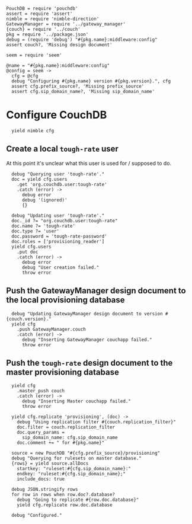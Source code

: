     PouchDB = require 'pouchdb'
    assert = require 'assert'
    nimble = require 'nimble-direction'
    GatewayManager = require '../gateway_manager'
    {couch} = require '../couch'
    pkg = require '../package.json'
    debug = (require 'debug') "#{pkg.name}:middleware:config"
    assert couch?, 'Missing design document'

    seem = require 'seem'

    @name = "#{pkg.name}:middleware:config"
    @config = seem ->
      cfg = @cfg
      debug "Configuring #{pkg.name} version #{pkg.version}.", cfg
      assert cfg.prefix_source?, 'Missing prefix_source'
      assert cfg.sip_domain_name?, 'Missing sip_domain_name'

Configure CouchDB
=================

      yield nimble cfg

Create a local `tough-rate` user
--------------------------------

At this point it's unclear what this user is used for / supposed to do.

      debug "Querying user 'tough-rate'."
      doc = yield cfg.users
        .get 'org.couchdb.user:tough-rate'
        .catch (error) ->
          debug error
          debug '(ignored)'
          {}

      debug "Updating user 'tough-rate'."
      doc._id ?= "org.couchdb.user:tough-rate"
      doc.name ?= 'tough-rate'
      doc.type ?= 'user'
      doc.password = 'tough-rate-password'
      doc.roles = ['provisioning_reader']
      yield cfg.users
        .put doc
        .catch (error) ->
          debug error
          debug "User creation failed."
          throw error

Push the GatewayManager design document to the local provisioning database
--------------------------------------------------------------------------

      debug "Updating GatewayManager design document to version #{couch.version}."
      yield cfg
        .push GatewayManager.couch
        .catch (error) ->
          debug "Inserting GatewayManager couchapp failed."
          throw error

Push the `tough-rate` design document to the master provisioning database
-------------------------------------------------------------------------

      yield cfg
        .master_push couch
        .catch (error) ->
          debug "Inserting Master couchapp failed."
          throw error

      yield cfg.replicate 'provisioning', (doc) ->
        debug "Using replication filter #{couch.replication_filter}"
        doc.filter = couch.replication_filter
        doc.query_params =
          sip_domain_name: cfg.sip_domain_name
        doc.comment += " for #{pkg.name}"

      source = new PouchDB "#{cfg.prefix_source}/provisioning"
      debug "Querying for rulesets on master database."
      {rows} = yield source.allDocs
        startkey: "ruleset:#{cfg.sip_domain_name}:"
        endkey: "ruleset:#{cfg.sip_domain_name};"
        include_docs: true

      debug JSON.stringify rows
      for row in rows when row.doc?.database?
        debug "Going to replicate #{row.doc.database}"
        yield cfg.replicate row.doc.database

      debug "Configured."
